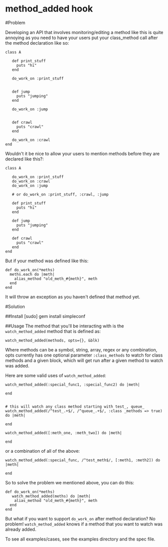 method_added hook
=============

#Problem

Developing an API that involves monitoring/editing a method like this is quite annoying as you need to have your users put your class_method call after the method declaration like so:

    class A

       def print_stuff
         puts "hi"
       end

       do_work_on :print_stuff


       def jump
         puts "jumping"
       end

       do_work_on :jump


       def crawl
         puts "crawl"
       end

       do_work_on :crawl
    end

Wouldn't it be nice to allow your users to mention methods before they are declared like this?:


    class A

       do_work_on :print_stuff
       do_work_on :crawl
       do_work_on :jump

       # or do_work_on :print_stuff, :crawl, :jump

       def print_stuff
         puts "hi"
       end

       def jump
         puts "jumping"
       end

       def crawl
         puts "crawl"
       end
    end


But if your method was defined like this:

    def do_work_on(*meths)
      meths.each do |meth|
        alias_method "old_meth_#{meth}", meth
      end
    end

It will throw an exception as you haven't defined that method yet.

#Solution

##Install
  [sudo] gem install simpleconf


##Usage
   The method that you'll be interacting with is the `watch_method_added` method that is defined as:

    watch_method_added(methods, opts={}, &blk)

   Where methods can be a symbol, string, array, regex or any combination, opts currently has one optional parameter `:class_methods` to watch for class methods and a given block, which will get run after a given method to watch was added.

 Here are some valid uses of `watch_method_added`:

    watch_method_added(:special_func1, :special_func2) do |meth|

    end


    # this will watch any class method starting with test_, queue_
    watch_method_added(/^test_.+$/, /^queue_.+$/, :class _methods => true) do |meth|

    end

    watch_method_added([:meth_one, :meth_two]) do |meth|

    end

  or a combination of all of the above:

    watch_method_added(:special_func, /^test_meth$/, [:meth1, :meth2]) do |meth|

    end

So to solve the problem we mentioned above, you can do this:

    def do_work_on(*meths)
       watch_method_added(meths) do |meth|
        alias_method "old_meth_#{meth}", meth
      end
    end

But what if you want to support `do_work_on` after method declaration? No problem! `watch_method_added` knows if a method that you want to watch was already added.

  To see all examples/cases, see the examples directory and the spec file.

